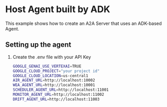 # Host Agent built by ADK

This example shows how to create an A2A Server that uses an ADK-based Agent.


## Setting up the agent

1. Create the .env file with your API Key
   ```bash
   GOOGLE_GENAI_USE_VERTEXAI=TRUE
   GOOGLE_CLOUD_PROJECT="your project id"
   GOOGLE_CLOUD_LOCATION=us-central1
   AIR_AGENT_URL=http://localhost:10002
   WEA_AGENT_URL=http://localhost:10001
   SCHEDULER_AGENT_URL=http://localhost:11001
   MONITOR_AGENT_URL=http://localhost:11002
   DRIFT_AGENT_URL=http://localhost:11003
   ```

